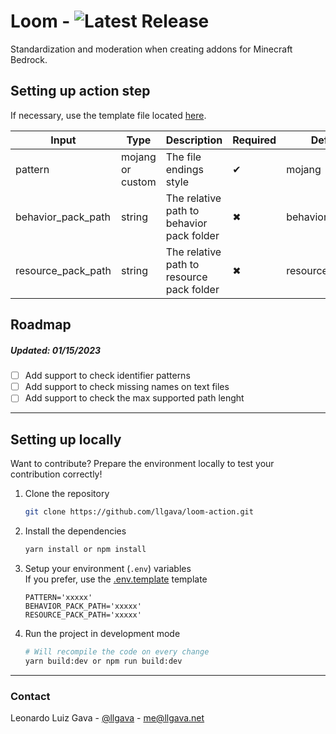 # Loom - ![Latest Release](https://img.shields.io/github/v/release/llgava/loom-action?logo=github&logoColor=959da5&labelColor=353c43&color=0091c2&Current&label=Latest%20Version)
Standardization and moderation when creating addons for Minecraft Bedrock.

## Setting up action step
If necessary, use the template file located [here](./.github/loom-action.template.yml).

| Input              | Type             | Description                               | Required | Default          |
|--------------------|------------------|-------------------------------------------|----------|------------------|
| pattern            | mojang or custom | The file endings style                    |     ✔    | mojang           |
| behavior_pack_path | string           | The relative path to behavior pack folder |     ✖    | behavior_packs/0 |
| resource_pack_path | string           | The relative path to resource pack folder |     ✖    | resource_packs/0 |

## Roadmap
##### Updated: 01/15/2023

- [ ] Add support to check identifier patterns
- [ ] Add support to check missing names on text files
- [ ] Add support to check the max supported path lenght

---

## Setting up locally
Want to contribute? Prepare the environment locally to test your contribution correctly!

1. Clone the repository
    ```sh
    git clone https://github.com/llgava/loom-action.git
    ```

2. Install the dependencies
    ```sh
    yarn install or npm install
    ```

3. Setup your environment (`.env`) variables<br />
If you prefer, use the [.env.template](./.github/.env.template) template
    
    ```env
    PATTERN='xxxxx'
    BEHAVIOR_PACK_PATH='xxxxx'
    RESOURCE_PACK_PATH='xxxxx'
    ```

4. Run the project in development mode
    ```sh
    # Will recompile the code on every change
    yarn build:dev or npm run build:dev
    ```

---

### Contact
Leonardo Luiz Gava - [@llgava](https://twitter.com/llgava "Leonardo Luiz Gava • Twitter") - <me@llgava.net>
